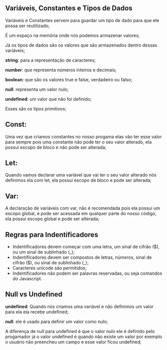 ## Variáveis, Constantes e Tipos de Dados

Variáveis e  Constantes servem para guardar um tipo de dado para que ele possa ser reutilizado;

É um espaço na memória onde nós podemos armazenar valores;

Já os tipos de dados são os valores que são armazenados dentro dessas variáveis;

**string**: para a representação de caracteres;

**number**: que representa números inteiros e decimais;

**boolean**: que são os valores true e false, verdadeiro ou falso;

**null**: representa um valor nulo;

**undefined**: um valor que não foi definido;

Esses são os tipos primitivos;

## Const:

Uma vez que criamos constantes no nosso progama elas vão ter esse valor para sempre pois uma constante não pode ter o seu valor alterado, ela possui escopo de bloco e não pode ser alterada;

## Let:

Quando vamos declarar uma variável que vai ter o seu valor alterado nós definimos ela com let, ela possui escopo de  bloco e pode ser alterada;

## Var:

A declaração de variáveis com var, não é recomendada pois ela possui um escopo global, e pode ser acessada em qualquer parte do nosso código, ela possui escopo global e pode ser alterada;

## Regras para Indentificadores

- Indentificadores devem começar com uma letra, um sinal de cifrão ($), ou um sinal de sublinhado (_);
- Indentificadores devem ser compostos de letras, números, sinal de cifrão ($), ou sinal de sublinhado (_);
- Caracteres unicode são permitidos;
- Indentificadores não podem ser palavras reservadas, ou seja comandos do Javascript.

## Null vs Undefined

**undefined**: Quando nós criamos uma variável e não definimos um valor para ela ela recebe undefined;

**null**: ele é usado para definir um valor como nulo;

A diferença de null para undefined é que o valor nulo ele é definido pelo progamador já o valor undefined é quando não existe um valor por exemplo o usuário não preencheu um campo e esse valor ficou undefined;